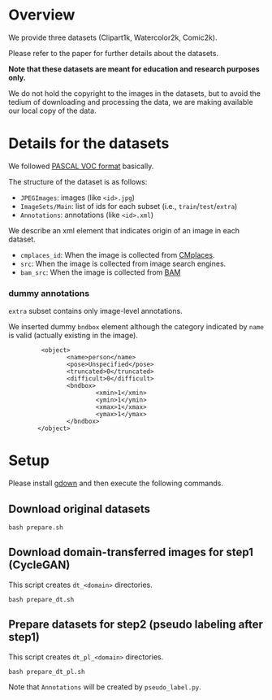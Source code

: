# Overview
We provide three datasets (Clipart1k, Watercolor2k, Comic2k).

Please refer to the paper for further details about the datasets.

**Note that these datasets are meant for education and research purposes only.**

We do not hold the copyright to the images in the datasets, but to avoid the tedium of downloading and processing the data, we are making available our local copy of the data.

# Details for the datasets
We followed [PASCAL VOC format](http://host.robots.ox.ac.uk/pascal/VOC/) basically.

The structure of the dataset is as follows:

- `JPEGImages`: images (like `<id>.jpg`)
- `ImageSets/Main`: list of ids for each subset (i.e., `train`/`test`/`extra`)
- `Annotations`: annotations (like `<id>.xml`)

We describe an xml element that indicates origin of an image in each dataset.

- `cmplaces_id`: When the image is collected from [CMplaces](http://projects.csail.mit.edu/cmplaces/).
- `src`: When the image is collected from image search engines.
- `bam_src`: When the image is collected from [BAM](https://bam-dataset.org/)

### dummy annotations
`extra` subset contains only image-level annotations.

We inserted dummy `bndbox` element although the category indicated by `name` is valid (actually existing in the image).

```
         <object>
                <name>person</name>
                <pose>Unspecified</pose>
                <truncated>0</truncated>
                <difficult>0</difficult>
                <bndbox>
                        <xmin>1</xmin>
                        <ymin>1</ymin>
                        <xmax>1</xmax>
                        <ymax>1</ymax>
                </bndbox>
        </object>
```

# Setup

Please install [gdown](https://github.com/wkentaro/gdown) and then execute the following commands.

## Download original datasets

```
bash prepare.sh
```

## Download domain-transferred images for step1 (CycleGAN)
This script creates `dt_<domain>` directories.
```
bash prepare_dt.sh
```

## Prepare datasets for step2 (pseudo labeling after step1)
This script creates `dt_pl_<domain>` directories.
```
bash prepare_dt_pl.sh
```
Note that `Annotations` will be created by `pseudo_label.py`.
